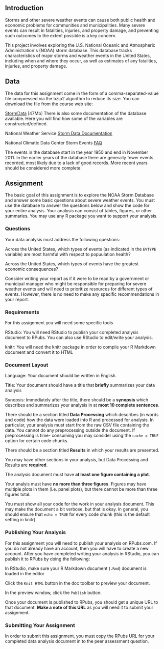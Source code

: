 ## Introduction

Storms and other severe weather events can cause both public health and economic
problems for communities and municipalities. Many severe events can result in
fatalities, injuries, and property damage, and preventing such outcomes to the
extent possible is a key concern.

This project involves exploring the U.S. National Oceanic and Atmospheric
Administration's (NOAA) storm database. This database tracks characteristics of
major storms and weather events in the United States, including when and where
they occur, as well as estimates of any fatalities, injuries, and property
damage.

## Data

The data for this assignment come in the form of a comma-separated-value file
compressed via the bzip2 algorithm to reduce its size. You can download the file
from the course web site:

[StormData](https://d396qusza40orc.cloudfront.net/repdata%2Fdata%2FStormData.csv.bz2)
[47Mb] There is also some documentation of the database available. Here you will
find how some of the variables are constructed/defined.

National Weather Service [Storm Data Documentation](https://d396qusza40orc.cloudfront.net/repdata%2Fpeer2_doc%2Fpd01016005curr.pdf)

National Climatic Data Center Storm Events [FAQ](https://d396qusza40orc.cloudfront.net/repdata%2Fpeer2_doc%2FNCDC%20Storm%20Events-FAQ%20Page.pdf)

The events in the database start in the year 1950 and end in November 2011. In
the earlier years of the database there are generally fewer events recorded,
most likely due to a lack of good records. More recent years should be
considered more complete.

## Assignment

The basic goal of this assignment is to explore the NOAA Storm Database and
answer some basic questions about severe weather events. You must use the
database to answer the questions below and show the code for your entire
analysis. Your analysis can consist of tables, figures, or other summaries. You
may use any R package you want to support your analysis.

### Questions

Your data analysis must address the following questions:

Across the United States, which types of events (as indicated in the `EVTYPE`
variable) are most harmful with respect to popuulation health?

Across the United States, which types of events have the greatest economic
consequences?

Consider writing your report as if it were to be read by a government or
municipal manager who might be responsible for preparing for severe weather
events and will need to prioritize resources for different types of events.
However, there is no need to make any specific recommendations in your report.

### Requirements

For this assignment you will need some specific tools

RStudio: You will need RStudio to publish your completed analysis document to
RPubs. You can also use RStudio to edit/write your analysis.

knitr: You will need the knitr package in order to compile your R Markdown
document and convert it to HTML

### Document Layout

Language: Your document should be written in English.

Title: Your document should have a title that **briefly** summarizes your data
analysis

Synopsis: Immediately after the title, there should be a **synopsis** which
describes and summarizes your analysis in at **most 10 complete sentences**.

There should be a section titled **Data Processing** which describes (in words
and code) how the data were loaded into R and processed for analysis. In
particular, your analysis must start from the raw CSV file containing the data.
You cannot do any preprocessing outside the document. If preprocessing is time-
consuming you may consider using the `cache = TRUE` option for certain code
chunks.

There should be a section titled **Results** in which your results are
presented.

You may have other sections in your analysis, but Data Processing and Results
are **required**.

The analysis document must have **at least one figure containing a plot**.

Your analyis must have **no more than three figures**. Figures may have multiple
plots in them (i.e. panel plots), but there cannot be more than three figures
total.

You must show all your code for the work in your analysis document. This may
make the document a bit verbose, but that is okay. In general, you should ensure
that `echo = TRUE` for every code chunk (this is the default setting in knitr).

### Publishing Your Analysis

For this assignment you will need to publish your analysis on RPubs.com. If you
do not already have an account, then you will have to create a new account.
After you have completed writing your analysis in RStudio, you can publish it to
RPubs by doing the following:

In RStudio, make sure your R Markdown document (`.Rmd`) document is loaded in
the editor

Click the `Knit HTML` button in the doc toolbar to preview your document.

In the preview window, click the `Publish` button.

Once your document is published to RPubs, you should get a unique URL to that
document. **Make a note of this URL** as you will need it to submit your
assignment.

### Submitting Your Assignment

In order to submit this assignment, you must copy the RPubs URL for your
completed data analysis document in to the peer assessment question.
